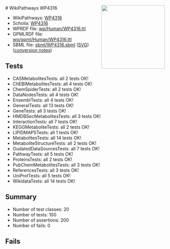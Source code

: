 <img style="float: right; width: 200px" src="../logo.png" />
# WikiPathways WP4316

* WikiPathways: [WP4316](https://identifiers.org/wikipathways:WP4316)
* Scholia: [WP4316](https://scholia.toolforge.org/wikipathways/WP4316)
* WPRDF file: [wp/Human/WP4316.ttl](../wp/Human/WP4316.ttl)
* GPMLRDF file: [wp/gpml/Human/WP4316.ttl](../wp/gpml/Human/WP4316.ttl)
* SBML file: [sbml/WP4316.sbml](../sbml/WP4316.sbml) ([SVG](../sbml/WP4316.svg)) ([conversion notes](../sbml/WP4316.txt))

## Tests
* CASMetabolitesTests: all 2 tests OK!
* ChEBIMetabolitesTests: all 4 tests OK!
* ChemSpiderTests: all 2 tests OK!
* DataNodesTests: all 4 tests OK!
* EnsemblTests: all 4 tests OK!
* GeneralTests: all 13 tests OK!
* GeneTests: all 3 tests OK!
* HMDBSecMetabolitesTests: all 3 tests OK!
* InteractionTests: all 7 tests OK!
* KEGGMetaboliteTests: all 2 tests OK!
* LIPIDMAPSTests: all 1 tests OK!
* MetabolitesTests: all 14 tests OK!
* MetaboliteStructureTests: all 2 tests OK!
* OudatedDataSourcesTests: all 7 tests OK!
* PathwayTests: all 5 tests OK!
* ProteinsTests: all 2 tests OK!
* PubChemMetabolitesTests: all 3 tests OK!
* ReferencesTests: all 3 tests OK!
* UniProtTests: all 5 tests OK!
* WikidataTests: all 14 tests OK!


## Summary

* Number of test classes: 20
* Number of tests: 100
* Number of assertions: 200
* Number of fails: 0

## Fails

